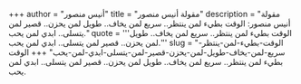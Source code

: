 +++
author = "أنيس منصور"
title = "مقولة أنيس منصور"
description = "مقولة أنيس منصور: الوقت بطيء لمن ينتظر.. سريع لمن يخاف.. طويل لمن يحزن.. قصير لمن يتسلى.. ابدي لمن يحب."
quote = '''الوقت بطيء لمن ينتظر.. سريع لمن يخاف.. طويل لمن يحزن.. قصير لمن يتسلى.. ابدي لمن يحب.''' 
slug = "الوقت-بطيء-لمن-ينتظر-سريع-لمن-يخاف-طويل-لمن-يحزن-قصير-لمن-يتسلى-ابدي-لمن-يحب"
+++
الوقت بطيء لمن ينتظر.. سريع لمن يخاف.. طويل لمن يحزن.. قصير لمن يتسلى.. ابدي لمن يحب.
